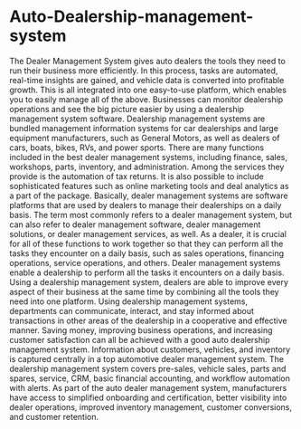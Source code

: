 # Auto-Dealership-management-system
The Dealer Management System gives auto dealers the tools they need to run their business more efficiently. In this process, tasks are automated, real-time insights are gained, and vehicle data is converted into profitable growth. This is all integrated into one easy-to-use platform, which enables you to easily manage all of the above. Businesses can monitor dealership operations and see the big picture easier by using a dealership management system software. Dealership management systems are bundled management information systems for car dealerships and large equipment manufacturers, such as General Motors, as well as dealers of cars, boats, bikes, RVs, and power sports. There are many functions included in the best dealer management systems, including finance, sales, workshops, parts, inventory, and administration. Among the services they provide is the automation of tax returns. It is also possible to include sophisticated features such as online marketing tools and deal analytics as a part of the package. Basically, dealer management systems are software platforms that are used by dealers to manage their dealerships on a daily basis. The term most commonly refers to a dealer management system, but can also refer to dealer management software, dealer management solutions, or dealer management services, as well. As a dealer, it is crucial for all of these functions to work together so that they can perform all the tasks they encounter on a daily basis, such as sales operations, financing operations, service operations, and others. Dealer management systems enable a dealership to perform all the tasks it encounters on a daily basis. Using a dealership management system, dealers are able to improve every aspect of their business at the same time by combining all the tools they need into one platform. Using dealership management systems, departments can communicate, interact, and stay informed about transactions in other areas of the dealership in a cooperative and effective manner. Saving money, improving business operations, and increasing customer satisfaction can all be achieved with a good auto dealership management system. Information about customers, vehicles, and inventory is captured centrally in a top automotive dealer management system. The dealership management system covers pre-sales, vehicle sales, parts and spares, service, CRM, basic financial accounting, and workflow automation with alerts. As part of the auto dealer management system, manufacturers have access to simplified onboarding and certification, better visibility into dealer operations, improved inventory management, customer conversions, and customer retention.
